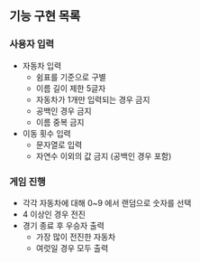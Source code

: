 ## 기능 구현 목록

### 사용자 입력
- 자동차 입력
  - 쉼표를 기준으로 구별
  - 이름 길이 제한 5글자
  - 자동차가 1개만 입력되는 경우 금지
  - 공백인 경우 금지
  - 이름 중복 금지
- 이동 횟수 입력
  - 문자열로 입력
  - 자연수 이외의 값 금지 (공백인 경우 포함)

### 게임 진행
- 각각 자동차에 대해 0~9 에서 랜덤으로 숫자를 선택
- 4 이상인 경우 전진
- 경기 종료 후 우승자 출력
  - 가장 많이 전진한 자동차
  - 여럿일 경우 모두 출력
